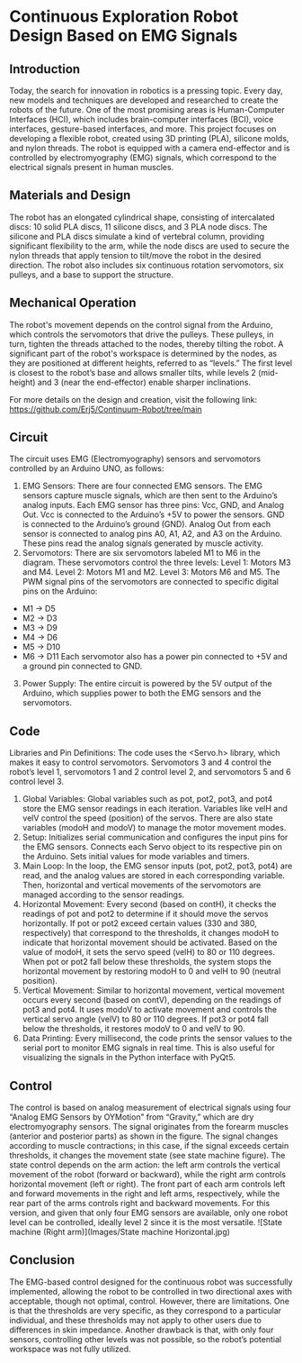 # Continuous Exploration Robot Design Based on EMG Signals
## Introduction
Today, the search for innovation in robotics is a pressing topic. Every day, new models and techniques are developed and researched to create the robots of the future. One of the most promising areas is Human-Computer Interfaces (HCI), which includes brain-computer interfaces (BCI), voice interfaces, gesture-based interfaces, and more. This project focuses on developing a flexible robot, created using 3D printing (PLA), silicone molds, and nylon threads. The robot is equipped with a camera end-effector and is controlled by electromyography (EMG) signals, which correspond to the electrical signals present in human muscles.

## Materials and Design
The robot has an elongated cylindrical shape, consisting of intercalated discs: 10 solid PLA discs, 11 silicone discs, and 3 PLA node discs. The silicone and PLA discs simulate a kind of vertebral column, providing significant flexibility to the arm, while the node discs are used to secure the nylon threads that apply tension to tilt/move the robot in the desired direction. The robot also includes six continuous rotation servomotors, six pulleys, and a base to support the structure.

## Mechanical Operation
The robot's movement depends on the control signal from the Arduino, which controls the servomotors that drive the pulleys. These pulleys, in turn, tighten the threads attached to the nodes, thereby tilting the robot. A significant part of the robot's workspace is determined by the nodes, as they are positioned at different heights, referred to as “levels.” The first level is closest to the robot’s base and allows smaller tilts, while levels 2 (mid-height) and 3 (near the end-effector) enable sharper inclinations.

For more details on the design and creation, visit the following link: https://github.com/Erj5/Continuum-Robot/tree/main

## Circuit
The circuit uses EMG (Electromyography) sensors and servomotors controlled by an Arduino UNO, as follows:

1. EMG Sensors:
There are four connected EMG sensors.
The EMG sensors capture muscle signals, which are then sent to the Arduino’s analog inputs.
Each EMG sensor has three pins: Vcc, GND, and Analog Out.
Vcc is connected to the Arduino’s +5V to power the sensors.
GND is connected to the Arduino’s ground (GND).
Analog Out from each sensor is connected to analog pins A0, A1, A2, and A3 on the Arduino. These pins read the analog signals generated by muscle activity.
2. Servomotors:
There are six servomotors labeled M1 to M6 in the diagram.
These servomotors control the three levels:
Level 1: Motors M3 and M4.
Level 2: Motors M1 and M2.
Level 3: Motors M6 and M5.
The PWM signal pins of the servomotors are connected to specific digital pins on the Arduino:
* M1 -> D5
* M2 -> D3
* M3 -> D9
* M4 -> D6
* M5 -> D10
* M6 -> D11
Each servomotor also has a power pin connected to +5V and a ground pin connected to GND.
3. Power Supply:
The entire circuit is powered by the 5V output of the Arduino, which supplies power to both the EMG sensors and the servomotors.
## Code
Libraries and Pin Definitions:
The code uses the <Servo.h> library, which makes it easy to control servomotors.
Servomotors 3 and 4 control the robot’s level 1, servomotors 1 and 2 control level 2, and servomotors 5 and 6 control level 3.
1. Global Variables:
Global variables such as pot, pot2, pot3, and pot4 store the EMG sensor readings in each iteration.
Variables like velH and velV control the speed (position) of the servos.
There are also state variables (modoH and modoV) to manage the motor movement modes.
2. Setup:
Initializes serial communication and configures the input pins for the EMG sensors.
Connects each Servo object to its respective pin on the Arduino.
Sets initial values for mode variables and timers.
3. Main Loop:
In the loop, the EMG sensor inputs (pot, pot2, pot3, pot4) are read, and the analog values are stored in each corresponding variable.
Then, horizontal and vertical movements of the servomotors are managed according to the sensor readings.
4. Horizontal Movement:
Every second (based on contH), it checks the readings of pot and pot2 to determine if it should move the servos horizontally.
If pot or pot2 exceed certain values (330 and 380, respectively) that correspond to the thresholds, it changes modoH to indicate that horizontal movement should be activated.
Based on the value of modoH, it sets the servo speed (velH) to 80 or 110 degrees.
When pot or pot2 fall below these thresholds, the system stops the horizontal movement by restoring modoH to 0 and velH to 90 (neutral position).
5. Vertical Movement:
Similar to horizontal movement, vertical movement occurs every second (based on contV), depending on the readings of pot3 and pot4.
It uses modoV to activate movement and controls the vertical servo angle (velV) to 80 or 110 degrees.
If pot3 or pot4 fall below the thresholds, it restores modoV to 0 and velV to 90.
6. Data Printing:
Every millisecond, the code prints the sensor values to the serial port to monitor EMG signals in real time. This is also useful for visualizing the signals in the Python interface with PyQt5.
## Control
The control is based on analog measurement of electrical signals using four “Analog EMG Sensors by OYMotion” from “Gravity,” which are dry electromyography sensors. The signal originates from the forearm muscles (anterior and posterior parts) as shown in the figure. The signal changes according to muscle contractions; in this case, if the signal exceeds certain thresholds, it changes the movement state (see state machine figure). The state control depends on the arm action: the left arm controls the vertical movement of the robot (forward or backward), while the right arm controls horizontal movement (left or right). The front part of each arm controls left and forward movements in the right and left arms, respectively, while the rear part of the arms controls right and backward movements. For this version, and given that only four EMG sensors are available, only one robot level can be controlled, ideally level 2 since it is the most versatile.
![State machine (Right arm)](Images/State machine Horizontal.jpg)
## Conclusion
The EMG-based control designed for the continuous robot was successfully implemented, allowing the robot to be controlled in two directional axes with acceptable, though not optimal, control. However, there are limitations. One is that the thresholds are very specific, as they correspond to a particular individual, and these thresholds may not apply to other users due to differences in skin impedance. Another drawback is that, with only four sensors, controlling other levels was not possible, so the robot’s potential workspace was not fully utilized.
